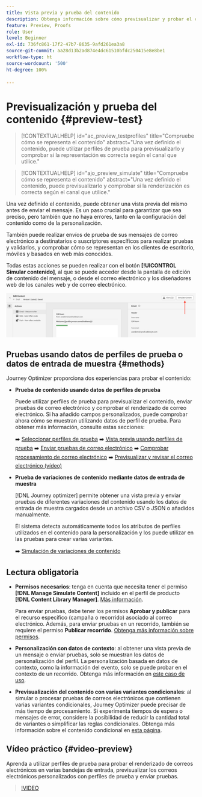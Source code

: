 ```yaml
---
title: Vista previa y prueba del contenido
description: Obtenga información sobre cómo previsualizar y probar el contenido.
feature: Preview, Proofs
role: User
level: Beginner
exl-id: 736fc861-17f2-47b7-8635-9afd261ea3a8
source-git-commit: aa28d13b2ad874e4dc61510bfdc250415e8e8be1
workflow-type: ht
source-wordcount: '500'
ht-degree: 100%

---
```


# Previsualización y prueba del contenido {#preview-test}

>[!CONTEXTUALHELP]
>id="ac_preview_testprofiles"
>title="Compruebe cómo se representa el contenido"
>abstract="Una vez definido el contenido, puede utilizar perfiles de prueba para previsualizarlo y comprobar si la representación es correcta según el canal que utilice."

>[!CONTEXTUALHELP]
>id="ajo_preview_simulate"
>title="Compruebe cómo se representa el contenido"
>abstract="Una vez definido el contenido, puede previsualizarlo y comprobar si la renderización es correcta según el canal que utilice."

Una vez definido el contenido, puede obtener una vista previa del mismo antes de enviar el mensaje. Es un paso crucial para garantizar que sea preciso, pero también que no haya errores, tanto en la configuración del contenido como de la personalización.

También puede realizar envíos de prueba de sus mensajes de correo electrónico a destinatarios o suscriptores específicos para realizar pruebas y validarlos, y comprobar cómo se representan en los clientes de escritorio, móviles y basados en web más conocidos.

Todas estas acciones se pueden realizar con el botón **[!UICONTROL Simular contenido]**, al que se puede acceder desde la pantalla de edición de contenido del mensaje, o desde el correo electrónico y los diseñadores web de los canales web y de correo electrónico.

![](../email/assets/email-preview-button.png)

## Pruebas usando datos de perfiles de prueba o datos de entrada de muestra {#methods}

Journey Optimizer proporciona dos experiencias para probar el contenido:

* **Prueba de contenido usando datos de perfiles de prueba**

  Puede utilizar perfiles de prueba para previsualizar el contenido, enviar pruebas de correo electrónico y comprobar el renderizado de correo electrónico. Si ha añadido campos personalizados, puede comprobar ahora cómo se muestran utilizando datos de perfil de prueba. Para obtener más información, consulte estas secciones:

  ➡️ [Seleccionar perfiles de prueba](test-profiles.md)
➡️ [Vista previa usando perfiles de prueba](preview.md)
➡️ [Enviar pruebas de correo electrónico](proofs.md)
➡️ [Comprobar procesamiento de correo electrónico](rendering.md)
➡️ [Previsualizar y revisar el correo electrónico (vídeo)](#video-preview)

* **Prueba de variaciones de contenido mediante datos de entrada de muestra**

  [!DNL Journey optimizer] permite obtener una vista previa y enviar pruebas de diferentes variaciones del contenido usando los datos de entrada de muestra cargados desde un archivo CSV o JSON o añadidos manualmente.

  El sistema detecta automáticamente todos los atributos de perfiles utilizados en el contenido para la personalización y los puede utilizar en las pruebas para crear varias variantes.

  ➡️ [Simulación de variaciones de contenido](../test-approve/simulate-sample-input.md)

## Lectura obligatoria

* **Permisos necesarios**: tenga en cuenta que necesita tener el permiso **[!DNL Manage Simulate Content]** incluido en el perfil de producto **[!DNL Content Library Manager]**. [Más información](../administration/ootb-product-profiles.md#content-library-manager).

  Para enviar pruebas, debe tener los permisos **Aprobar y publicar** para el recurso específico (campaña o recorrido) asociado al correo electrónico. Además, para enviar pruebas en un recorrido, también se requiere el permiso **Publicar recorrido**. [Obtenga más información sobre permisos](../administration/ootb-permissions.md).

* **Personalización con datos de contexto**: al obtener una vista previa de un mensaje o enviar pruebas, solo se muestran los datos de personalización del perfil. La personalización basada en datos de contexto, como la información del evento, solo se puede probar en el contexto de un recorrido. Obtenga más información en [este caso de uso](../personalization/personalization-use-case.md).

* **Previsualización del contenido con varias variantes condicionales**: al simular o procesar pruebas de correos electrónicos que contienen varias variantes condicionales, Journey Optimizer puede precisar de más tiempo de procesamiento. Si experimenta tiempos de espera o mensajes de error, considere la posibilidad de reducir la cantidad total de variantes o simplificar las reglas condicionales. Obtenga más información sobre el contenido condicional en [esta página](../personalization/dynamic-content.md).

## Vídeo práctico {#video-preview}

Aprenda a utilizar perfiles de prueba para probar el renderizado de correos electrónicos en varias bandejas de entrada, previsualizar los correos electrónicos personalizados con perfiles de prueba y enviar pruebas.

>[!VIDEO](https://video.tv.adobe.com/v/3430335?quality=12&captions=spa)
